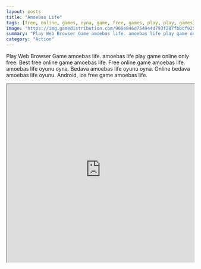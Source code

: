 ```yaml
---
layout: posts
title: "Amoebas Life"
tags: [free, online, games, oyna, game, free, games, play, play, games]
image: "https://img.gamedistribution.com/908e846d754944d793f287fbbcf925b0.jpg"
summary: "Play Web Browser Game amoebas life. amoebas life play game online only free. Best free online game amoebas life. Free online game amoebas life. amoebas life oyunu oyna. Bedava amoebas life oyunu oyna. Online bedava amoebas life oyunu. Android, ios free game amoebas life."
category: "Action"
---
```


Play Web Browser Game amoebas life. amoebas life play game online only free. Best free online game amoebas life. Free online game amoebas life. amoebas life oyunu oyna. Bedava amoebas life oyunu oyna. Online bedava amoebas life oyunu. Android, ios free game amoebas life.

<iframe width="100%" height="480px;" src="https://html5.gamedistribution.com/908e846d754944d793f287fbbcf925b0/"></iframe>